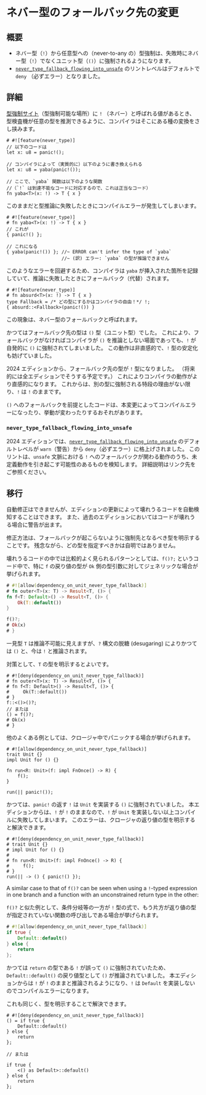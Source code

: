 <!--
# Never type fallback change
-->

# ネバー型のフォールバック先の変更

<!--
## Summary
-->

## 概要

<!--
- Never type (`!`) to any type ("never-to-any") coercions fall back to never type (`!`) rather than to unit type (`()`).
- The [`never_type_fallback_flowing_into_unsafe`] lint is now `deny` by default.
-->

- ネバー型（`!`）から任意型への（never-to-any の）型強制は、失敗時にネバー型（`!`）でなくユニット型（`()`）に強制されるようになります。
- [`never_type_fallback_flowing_into_unsafe`] のリントレベルはデフォルトで `deny` （必ずエラー）となりました。

<!--
[`never_type_fallback_flowing_into_unsafe`]: ../../rustc/lints/listing/warn-by-default.html#never-type-fallback-flowing-into-unsafe
-->

[`never_type_fallback_flowing_into_unsafe`]: https://doc.rust-lang.org/rustc/lints/listing/warn-by-default.html#never-type-fallback-flowing-into-unsafe

<!--
## Details
-->

## 詳細

<!--
When the compiler sees a value of type `!` (never) in a [coercion site][], it implicitly inserts a coercion to allow the type checker to infer any type:
-->

[型強制サイト][]（型強制可能な場所）に `!` （ネバー）と呼ばれる値があるとき、型検査機が任意の型を推測できるように、コンパイラはそこにある種の変換をさし挟みます。

<!--
```rust,should_panic
# #![feature(never_type)]
// This:
let x: u8 = panic!();

// ...is (essentially) turned by the compiler into:
let x: u8 = absurd(panic!());

// ...where `absurd` is the following function
// (it's sound because `!` always marks unreachable code):
fn absurd<T>(x: !) -> T { x }
```
-->

```rust,should_panic
# #![feature(never_type)]
// 以下のコードは
let x: u8 = panic!();

// コンパイラによって（実質的に）以下のように書き換えられる
let x: u8 = yaba(panic!());

// ここで、`yaba` 関数は以下のような関数
//（`!` は到達不能なコードに対応するので、これは正当なコード）
fn yaba<T>(x: !) -> T { x }
```

<!--
This can lead to compilation errors if the type cannot be inferred:
-->

このままだと型推論に失敗したときにコンパイルエラーが発生してしまいます。

<!--
```rust,compile_fail,E0282
# #![feature(never_type)]
# fn absurd<T>(x: !) -> T { x }
// This:
{ panic!() };

// ...gets turned into this:
{ absurd(panic!()) }; //~ ERROR can't infer the type of `absurd`
```
-->

```rust,compile_fail,E0282
# #![feature(never_type)]
# fn yaba<T>(x: !) -> T { x }
// これが
{ panic!() };

// これになる
{ yaba(panic!()) }; //~ ERROR can't infer the type of `yaba`
                    //~ (訳) エラー: `yaba` の型が推論できません
```

<!--
To prevent such errors, the compiler remembers where it inserted `absurd` calls, and if it can't infer the type, it uses the fallback type instead:
-->

このようなエラーを回避するため、コンパイラは `yaba` が挿入された箇所を記録していて、推論に失敗したときにフォールバック（代替）されます。

<!--
```rust,should_panic
# #![feature(never_type)]
# fn absurd<T>(x: !) -> T { x }
type Fallback = /* An arbitrarily selected type! */ !;
{ absurd::<Fallback>(panic!()) }
```
-->

```rust,should_panic
# #![feature(never_type)]
# fn absurd<T>(x: !) -> T { x }
type Fallback = /* どの型にするかはコンパイラの自由！*/ !;
{ absurd::<Fallback>(panic!()) }
```

<!--
This is what is known as "never type fallback".
-->

この現象は、ネバー型のフォールバックと呼ばれます。

<!--
Historically, the fallback type has been `()` (unit).  This caused `!` to spontaneously coerce to `()` even when the compiler would not infer `()` without the fallback.  That was confusing and has prevented the stabilization of the `!` type.
-->

かつてはフォールバック先の型は `()` 型（ユニット型）でした。
これにより、フォールバックがなければコンパイラが `()` を推論としない場面であっても、`!` が自発的に `()` に強制されてしまいました。
この動作は非直感的で、`!` 型の安定化も妨げていました。

<!--
In the 2024 edition, the fallback type is now `!`.  (We plan to make this change across all editions at a later date.)  This makes things work more intuitively.  Now when you pass `!` and there is no reason to coerce it to something else, it is kept as `!`.
-->

2024 エディションから、フォールバック先の型が `!` 型になりました。
（将来的には全エディションでそうする予定です。）
これによりコンパイラの動作がより直感的になります。
これからは、別の型に強制される特段の理由がない限り、`!` は `!` のままです。

<!--
In some cases your code might depend on the fallback type being `()`, so this can cause compilation errors or changes in behavior.
-->

`()` へのフォールバックを前提としたコードは、本変更によってコンパイルエラーになったり、挙動が変わったりするおそれがあります。

<!--
[coercion site]: ../../reference/type-coercions.html#coercion-sites
-->

[型強制サイト]: https://doc.rust-lang.org/reference/type-coercions.html#coercion-sites

### `never_type_fallback_flowing_into_unsafe`

<!--
The default level of the [`never_type_fallback_flowing_into_unsafe`] lint has been raised from `warn` to `deny` in the 2024 Edition. This lint helps detect a particular interaction with the fallback to `!` and `unsafe` code which may lead to undefined behavior. See the link for a complete description.
-->

2024 エディションでは、[`never_type_fallback_flowing_into_unsafe`] のデフォルトレベルが `warn`（警告）から `deny`（必ずエラー）に格上げされました。
このリントは、`unsafe` 文脈における `!` へのフォールバックが関わる動作のうち、未定義動作を引き起こす可能性のあるものを検知します。
詳細説明はリンク先をご参照ください。

<!--
## Migration
-->

## 移行

<!--
There is no automatic fix, but there is automatic detection of code that will be broken by the edition change.  While still on a previous edition you will see warnings if your code will be broken.
-->

自動修正はできませんが、エディションの更新によって壊れうるコードを自動検知することはできます。
また、過去のエディションにおいてはコードが壊れうる場合に警告が出ます。

<!--
The fix is to specify the type explicitly so that the fallback type is not used.  Unfortunately, it might not be trivial to see which type needs to be specified.
-->

修正方法は、フォールバックが起こらないように強制先となるべき型を明示することです。
残念ながら、どの型を指定すべきかは自明ではありません。

<!--
One of the most common patterns broken by this change is using `f()?;` where `f` is generic over the `Ok`-part of the return type:
-->

壊れうるコードの中では比較的よく見られるパターンとしては、`f()?;` というコード中で、特に `f` の戻り値の型が `Ok` 側の型引数に対してジェネリックな場合が挙げられます。

```rust
# #![allow(dependency_on_unit_never_type_fallback)]
# fn outer<T>(x: T) -> Result<T, ()> {
fn f<T: Default>() -> Result<T, ()> {
    Ok(T::default())
}

f()?;
# Ok(x)
# }
```

<!--
You might think that, in this example, type `T` can't be inferred.  However, due to the current desugaring of the `?` operator, it was inferred as `()`, and it will now be inferred as `!`.
-->

一見型 `T` は推論不可能に見えますが、`?` 構文の脱糖 (desugaring) によりかつては `()` と、今は `!` と推論されます。

<!--
To fix the issue you need to specify the `T` type explicitly:
-->

対策として、`T` の型を明示するとよいです。

<!--
```rust,edition2024
# #![deny(dependency_on_unit_never_type_fallback)]
# fn outer<T>(x: T) -> Result<T, ()> {
# fn f<T: Default>() -> Result<T, ()> {
#     Ok(T::default())
# }
f::<()>()?;
// ...or:
() = f()?;
# Ok(x)
# }
```
-->

```rust,edition2024
# #![deny(dependency_on_unit_never_type_fallback)]
# fn outer<T>(x: T) -> Result<T, ()> {
# fn f<T: Default>() -> Result<T, ()> {
#     Ok(T::default())
# }
f::<()>()?;
// または
() = f()?;
# Ok(x)
# }
```

<!--
Another relatively common case is panicking in a closure:
-->

他のよくある例としては、クロージャ中でパニックする場合が挙げられます。

```rust,should_panic
# #![allow(dependency_on_unit_never_type_fallback)]
trait Unit {}
impl Unit for () {}

fn run<R: Unit>(f: impl FnOnce() -> R) {
    f();
}

run(|| panic!());
```

<!--
Previously `!` from the `panic!` coerced to `()` which implements `Unit`.  However now the `!` is kept as `!` so this code fails because `!` doesn't implement `Unit`.  To fix this you can specify the return type of the closure:
-->

かつては、`panic!` の返す `!` は `Unit` を実装する `()` に強制されていました。
本エディションからは、`!` が `!` のままなので、`!` が `Unit` を実装しない以上コンパイルに失敗してしまいます。
このエラーは、クロージャの返り値の型を明示すると解決できます。

```rust,edition2024,should_panic
# #![deny(dependency_on_unit_never_type_fallback)]
# trait Unit {}
# impl Unit for () {}
#
# fn run<R: Unit>(f: impl FnOnce() -> R) {
#     f();
# }
run(|| -> () { panic!() });
```

A similar case to that of `f()?` can be seen when using a `!`-typed expression in one branch and a function with an unconstrained return type in the other:

`f()?` と似た例として、条件分岐等の一方が `!` 型の式で、もう片方が返り値の型が指定されていない関数の呼び出しである場合が挙げられます。

```rust
# #![allow(dependency_on_unit_never_type_fallback)]
if true {
    Default::default()
} else {
    return
};
```

<!--
Previously `()` was inferred as the return type of `Default::default()` because `!` from `return` was spuriously coerced to `()`.  Now, `!` will be inferred instead causing this code to not compile because `!` does not implement `Default`.
-->

かつては `return` の型である `!` が誤って `()` に強制されていたため、`Default::default()` の戻り値型として `()` が推論されていました。
本エディションからは `!` が `!` のままと推論されるようになり、`!` は `Default` を実装しないのでコンパイルエラーになります。

<!--
Again, this can be fixed by specifying the type explicitly:
-->

これも同じく、型を明示することで解決できます。

<!--
```rust,edition2024
# #![deny(dependency_on_unit_never_type_fallback)]
() = if true {
    Default::default()
} else {
    return
};

// ...or:

if true {
    <() as Default>::default()
} else {
    return
};
```
-->

```rust,edition2024
# #![deny(dependency_on_unit_never_type_fallback)]
() = if true {
    Default::default()
} else {
    return
};

// または

if true {
    <() as Default>::default()
} else {
    return
};
```
